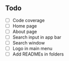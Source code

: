 ## Todo
- [ ] Code coverage
- [ ] Home page
- [ ] About page
- [ ] Search input in app bar
- [ ] Search window
- [ ] Logo in main menu
- [ ] Add READMEs in folders
